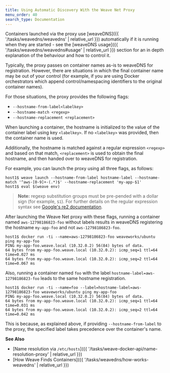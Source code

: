 ```yaml
---
title: Using Automatic Discovery With the Weave Net Proxy
menu_order: 40
search_type: Documentation
---
```


Containers launched via the proxy use [weaveDNS]({{ '/tasks/weavedns/weavedns' | relative_url }})
automatically if it is running when they are started -
see the [weaveDNS usage]({{ '/tasks/weavedns/weavedns#usage' | relative_url }}) section for an in depth
explanation of the behaviour and how to control it.

Typically, the proxy passes on container names as-is to weaveDNS
for registration. However, there are situations in which the final container
name may be out of your control (for example, if you are using Docker orchestrators which
append control/namespacing identifiers to the original container names).

For those situations, the proxy provides the following flags:

 * `--hostname-from-label<labelkey>`
 * `--hostname-match <regexp>`
 * `--hostname-replacement <replacement>`

When launching a container, the hostname is initialized to the
value of the container label using key `<labelkey>`. If no `<labelkey>` was
provided, then the container name is used.

Additionally, the hostname is matched against a regular expression `<regexp>` and based on that match,
`<replacement>` is used to obtain the final hostname, and then handed over to weaveDNS for registration.

For example, you can launch the proxy using all three flags, as follows:

    host1$ weave launch --hostname-from-label hostname-label --hostname-match '^aws-[0-9]+-(.*)$' --hostname-replacement 'my-app-$1'
    host1$ eval $(weave env)

>**Note:** regexp substitution groups must be pre-pended with a dollar sign
(for example, `$1`). For further details on the regular expression syntax see
[Google's re2 documentation](https://github.com/google/re2/wiki/Syntax).

After launching the Weave Net proxy with these flags, running a container named `aws-12798186823-foo` without labels results in weaveDNS registering the hostname `my-app-foo` and not `aws-12798186823-foo`.

    host1$ docker run -ti --name=aws-12798186823-foo weaveworks/ubuntu ping my-app-foo
    PING my-app-foo.weave.local (10.32.0.2) 56(84) bytes of data.
    64 bytes from my-app-foo.weave.local (10.32.0.2): icmp_seq=1 ttl=64 time=0.027 ms
    64 bytes from my-app-foo.weave.local (10.32.0.2): icmp_seq=2 ttl=64 time=0.067 ms

Also, running a container named `foo` with the label
`hostname-label=aws-12798186823-foo` leads to the same hostname registration.

    host1$ docker run -ti --name=foo --label=hostname-label=aws-12798186823-foo weaveworks/ubuntu ping my-app-foo
    PING my-app-foo.weave.local (10.32.0.2) 56(84) bytes of data.
    64 bytes from my-app-foo.weave.local (10.32.0.2): icmp_seq=1 ttl=64 time=0.031 ms
    64 bytes from my-app-foo.weave.local (10.32.0.2): icmp_seq=2 ttl=64 time=0.042 ms

This is because, as explained above, if providing `--hostname-from-label`
to the proxy, the specified label takes precedence over the container's name.

**See Also**

 * [Name resolution via `/etc/hosts`]({{ '/tasks/weave-docker-api/name-resolution-proxy' | relative_url }})
 * [How Weave Finds Containers]({{ '/tasks/weavedns/how-works-weavedns' | relative_url }})
